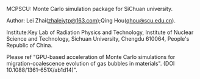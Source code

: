 MCPSCU: Monte Carlo simulation package for SiChuan university.<br/>

Author: Lei Zhai(zhaleiytp@163.com);Qing Hou(qhou@scu.edu.cn).<br/>

Institute:Key Lab of Radiation Physics and Technology, Institute of Nuclear Science and Technology, Sichuan University, Chengdu 610064, People's Republic of China.<br/>

Please ref "GPU-based acceleration of Monte Carlo simulations for migration-coalescence evolution of gas bubbles in materials". (DOI 10.1088/1361-651X/ab1d14)".
